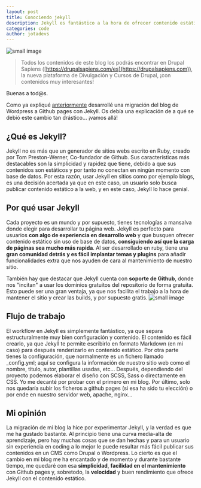 ```yaml
---
layout: post
title: Conociendo jekyll
description: Jekyll es fantástico a la hora de ofrecer contenido estático. En este post veremos qué puede ofrecernos
categories: code
author: jotadevs
---
```


![small image]({{site.baseurl}}/images/jekyll.png)



> Todos los contenidos de este blog los podrás encontrar en Drupal Sapiens ([https://drupalsapiens.com/es](https://drupalsapiens.com)), la nueva plataforma de Divulgación y Cursos de Drupal, ¡con contenidos muy interesantes!

Buenas a tod@s.

Como ya expliqué [anteriormente](https://juandels3.github.io/hablemos-sobre-big-data/) desarrollé una migración del blog de Wordpress a Github pages con Jekyll. Os debía una explicación de a qué se debió este cambio tan drástico... ¡vamos allá!

## ¿Qué es Jekyll?

Jekyll no es más que un generador de sitios webs escrito en Ruby, creado por Tom Preston-Werner, Co-fundador de Github. Sus características más destacables son la simplicidad y rapidez que tiene, debido a que sus contenidos son estáticos y por tanto no conectan en ningún momento con base de datos. Por esta razón, usar Jekyll en sitios como por ejemplo blogs, es una decisión acertada ya que en este caso, un usuario solo busca publicar contenido estático a la web, y en este caso, Jekyll lo hace genial.

## Por qué usar Jekyll

Cada proyecto es un mundo y por supuesto, tienes tecnologías a mansalva donde elegir para desarrollar tu página web. Jekyll es perfecto para usuarios **con algo de experiencia en desarrollo web** y que busquen ofrecer contenido estático sin uso de base de datos, **consiguiendo así que la carga de páginas sea mucho más rapida**. Al ser desarrollado en ruby, tiene una **gran comunidad detrás y es fácil implantar temas y plugins** para añadir funcionalidades extra que nos ayuden de cara al mantenimiento de nuestro sitio. 

También hay que destacar que Jekyll cuenta con **soporte de Github**, donde nos "incitan" a usar los dominios gratuitos del repositorio de forma gratuita. Esto puede ser una gran ventaja, ya que nos facilita el trabajo a la hora de mantener el sitio y crear las builds, y por supuesto gratis.
![small image]({{site.baseurl}}/images/080618.png)

## Flujo de trabajo

El workflow en Jekyll es simplemente fantástico, ya que separa estructuralmente muy bien configuración y contenido. 
El contenido es fácil crearlo, ya que Jekyll te permite escribirlo en formato Markdown (en mi caso) para después renderizarlo en contenido estático. Por otra parte tienes la configuración, que normalmente es un fichero llamado _config.yml; aquí se configura la información de nuestro sitio web como el nombre, titulo, autor, plantillas usadas, etc... 
Después, dependiendo del proyecto podemos elaborar el diseño con SCSS, Sass o directamente en CSS. Yo me decanté por probar con el primero en mi blog. Por último, solo nos quedaría subir los ficheros a github pages (si esa ha sido tu elección) o por ende en nuestro servidor web, apache, nginx...

## Mi opinión

La migración de mi blog la hice por experimentar Jekyll, y la verdad es que me ha gustado bastante. Al principio tiene una curva media-alta de aprendizaje, pero hay muchas cosas que se dan hechas y para un usuario sin experiencia en coding a lo mejor le puede resultar más fácil publicar sus contenidos en un CMS como Drupal o Wordpress.
Lo cierto es que el cambio en mi blog me ha encantado y de momento y durante bastante tiempo, me quedaré con esa **simplicidad**, **facilidad en el mantenimiento** con Github pages y, sobretodo, la **velocidad** y buen rendimiento que ofrece Jekyll con el contenido estático.